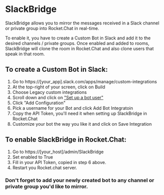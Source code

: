 # SlackBridge

SlackBridge allows you to mirror the messages received in a Slack channel or private group into Rocket.Chat in real-time.

To enable it, you have to create a Custom Bot in Slack and add it to the desired channels / private groups. 
Once enabled and added to rooms, SlackBridge will clone the room in Rocket.Chat and also clone users that speak in that room.

## To create a Custom Bot in Slack:
1. Go to https://[your_app].slack.com/apps/manage/custom-integrations
1. At the top-right of your screen, click on Build
1. Choose Legacy custom integrations
1. Scroll down and click on ["Set up a bot user"](https://my.slack.com/apps/A0F7YS25R-bots)
1. Click "Add Configuration"
1. Pick a username for your Bot and click Add Bot Integratoin
1. Copy the API Token, you'll need it when setting up SlackBridge in Rocket.Chat
1. Customize your bot the way you like it and click on Save Integration

## To enable SlackBridge in Rocket.Chat:
1. Go to https://[your_host]/admin/SlackBridge
1. Set enabled to True
1. Fill in your API Token, copied in step 6 above.
1. Restart you Rocket.chat server.

### Don't forget to add your newly created bot to any channel or private group you'd like to mirror.
